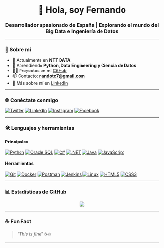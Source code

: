 <h1 align="center">👋 Hola, soy Fernando</h1>
<h3 align="center">Desarrollador apasionado de España | Explorando el mundo del Big Data e Ingeniería de Datos</h3>

---

### 🚀 Sobre mí

- 🔭 Actualmente en **NTT DATA**
- 🌱 Aprendiendo **Python, Data Engineering y Ciencia de Datos**
- 👨‍💻 Proyectos en mi [GitHub](https://github.com/ftejonca)
- 📫 Contacto: **nandotc7@gmail.com**
- 📄 Más sobre mí en [LinkedIn](https://www.linkedin.com/in/fernandotejon)

---

### 🌐 Conéctate conmigo

[![Twitter](https://img.shields.io/badge/Twitter-1DA1F2?style=for-the-badge&logo=twitter&logoColor=white)](https://twitter.com/okami016)
[![LinkedIn](https://img.shields.io/badge/LinkedIn-0A66C2?style=for-the-badge&logo=linkedin&logoColor=white)](https://www.linkedin.com/in/fernandotejon)
[![Instagram](https://img.shields.io/badge/Instagram-E4405F?style=for-the-badge&logo=instagram&logoColor=white)](https://instagram.com/okami016)
[![Facebook](https://img.shields.io/badge/Facebook-1877F2?style=for-the-badge&logo=facebook&logoColor=white)](https://fb.com/fernando%20tejon)

---

### 🛠️ Lenguajes y herramientas

#### Principales

[![Python](https://img.shields.io/badge/Python-3776AB?style=for-the-badge&logo=python&logoColor=white)](https://www.python.org)
[![Oracle SQL](https://img.shields.io/badge/Oracle-F80000?style=for-the-badge&logo=oracle&logoColor=white)](https://www.oracle.com/database/)
[![C#](https://img.shields.io/badge/C%23-512BD4?style=for-the-badge&logo=c-sharp&logoColor=white)](https://learn.microsoft.com/en-us/dotnet/csharp/)
[![.NET](https://img.shields.io/badge/.NET-5C2D91?style=for-the-badge&logo=dotnet&logoColor=white)](https://dotnet.microsoft.com/)
[![Java](https://img.shields.io/badge/Java-007396?style=for-the-badge&logo=openjdk&logoColor=white)](https://www.java.com/)
[![JavaScript](https://img.shields.io/badge/JavaScript-F7DF1E?style=for-the-badge&logo=javascript&logoColor=black)](https://developer.mozilla.org/en-US/docs/Web/JavaScript)

#### Herramientas

[![Git](https://img.shields.io/badge/Git-F05032?style=for-the-badge&logo=git&logoColor=white)](https://git-scm.com/)
[![Docker](https://img.shields.io/badge/Docker-2496ED?style=for-the-badge&logo=docker&logoColor=white)](https://www.docker.com/)
[![Postman](https://img.shields.io/badge/Postman-FF6C37?style=for-the-badge&logo=postman&logoColor=white)](https://www.postman.com/)
[![Jenkins](https://img.shields.io/badge/Jenkins-D24939?style=for-the-badge&logo=jenkins&logoColor=white)](https://www.jenkins.io/)
[![Linux](https://img.shields.io/badge/Linux-FCC624?style=for-the-badge&logo=linux&logoColor=black)](https://www.kernel.org/)
[![HTML5](https://img.shields.io/badge/HTML5-E34F26?style=for-the-badge&logo=html5&logoColor=white)](https://developer.mozilla.org/en-US/docs/Web/HTML)
[![CSS3](https://img.shields.io/badge/CSS3-1572B6?style=for-the-badge&logo=css3&logoColor=white)](https://developer.mozilla.org/en-US/docs/Web/CSS)


---

### 📊 Estadísticas de GitHub

<p align="center">
  <img src="https://github-readme-stats.vercel.app/api/top-langs/?username=ftejonca&layout=compact&theme=default&hide_border=true&langs_count=8"/>
</p>

---

### ☕ Fun Fact

> _“This is fine”_ ☕🔥

---

